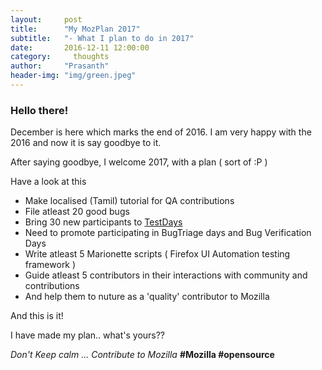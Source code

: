 ```yaml
---
layout:     post
title:      "My MozPlan 2017"
subtitle:   "- What I plan to do in 2017"
date:       2016-12-11 12:00:00
category:	  thoughts
author:     "Prasanth"
header-img: "img/green.jpeg"
---
```

<h3>Hello there!</h3>
<p>December is here which marks the end of 2016. I am very happy with the 2016 and now it is say goodbye to it.</p>
<p>After saying goodbye, I welcome 2017, with a plan ( sort of :P )</p>
<p>Have a look at this</p>
<ul>
<li>Make localised (Tamil) tutorial for QA contributions</li>
<li>File atleast 20 good bugs</li>
<li>Bring 30 new participants to <a href="https://wiki.mozilla.org/QA/Testdays">TestDays</a></li>
<li>Need to promote participating in BugTriage days and Bug Verification Days</li>
<li>Write atleast 5 Marionette scripts ( Firefox UI Automation testing framework )</li>
<li>Guide atleast 5 contributors in their interactions with community and contributions</li>
<li>And help them to nuture as a 'quality' contributor to Mozilla</li>
</ul>
<p>And this is it!</p>
<p>I have made my plan.. what's yours?? </p>
<i>Don't Keep calm ... Contribute to Mozilla</i>
<b>#Mozilla #opensource</b>
